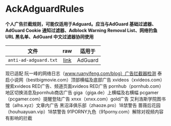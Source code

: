 # AckAdguardRules

#### 个人广告拦截规则，可能仅适用于Adguard。应当与AdGuard 基础过滤器、AdGuard Cookie 通知过滤器、Adblock Warning Removal List、网络钓鱼 URL 黑名单、AdGuard 中文过滤器协同使用

| 文件 	| raw 	| 适用于 	|
| --------------------------------	|:------------------:	|---------------------------------------------	|
| `anti-ad-adguard.txt` 	| [link](https://raw.githubusercontent.com/ack20a/AckAdguardRules/master/anti-ad-adguard.txt) 	| AdGuard 	|

现已适配
阮一峰的网络日志（www.ruanyifeng.com/blog）广告拦截器检测
泰启小说网（bestbigmovie.com）顶部横幅及底部广告
xvideos（xvideos.com）搜索xvideos RED广告、频道页面xvideos RED广告
pornhub（pornhub.com）地区切换消息及pornhub商店广告
giga（giga.de）上横幅及右横幅
pcgamer（pcgamer.com）提醒登陆广告
xnxx（xnxx.com）gold广告
艾利浩斯学院图书馆（alhs.xyz）文章内广告
黑沼泽俱乐部（zhaoze.pro）18禁警告
蔷薇后花园（houhuayuan.vip）18禁警告
91PORNY九色（91porny.com）解除对视频内容有影响的拦截
